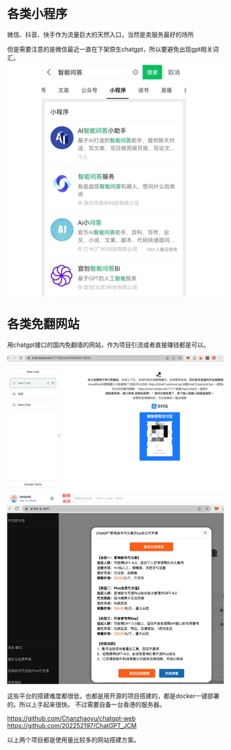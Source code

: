 # 各类小程序

 微信、抖音、快手作为流量巨大的天然入口，当然是卖服务最好的场所

但是需要注意的是微信最近一直在下架原生chatgpt，所以要避免出现gpt相关词汇。
![img.png](images/8.png)

# 各类免翻网站

用chatgpt接口的国内免翻墙的网站，作为项目引流或者直接赚钱都是可以。

![img.png](images/9.png)
![img.png](images/10.png)

这些平台的搭建难度都很低，也都是用开源的项目搭建的，都是docker一键部署的。所以上手起来很快。
不过需要自备一台香港的服务器。

https://github.com/Chanzhaoyu/chatgpt-web
https://github.com/202252197/ChatGPT_JCM

以上两个项目都是使用量比较多的网站搭建方案。


